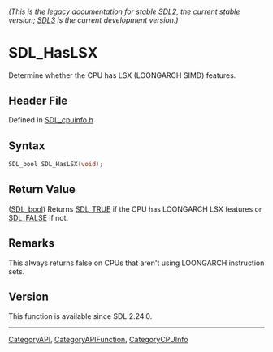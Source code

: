 ###### (This is the legacy documentation for stable SDL2, the current stable version; [SDL3](https://wiki.libsdl.org/SDL3/) is the current development version.)
# SDL_HasLSX

Determine whether the CPU has LSX (LOONGARCH SIMD) features.

## Header File

Defined in [SDL_cpuinfo.h](https://github.com/libsdl-org/SDL/blob/SDL2/include/SDL_cpuinfo.h)

## Syntax

```c
SDL_bool SDL_HasLSX(void);
```

## Return Value

([SDL_bool](SDL_bool)) Returns [SDL_TRUE](SDL_TRUE) if the CPU has
LOONGARCH LSX features or [SDL_FALSE](SDL_FALSE) if not.

## Remarks

This always returns false on CPUs that aren't using LOONGARCH instruction
sets.

## Version

This function is available since SDL 2.24.0.

----
[CategoryAPI](CategoryAPI), [CategoryAPIFunction](CategoryAPIFunction), [CategoryCPUInfo](CategoryCPUInfo)

